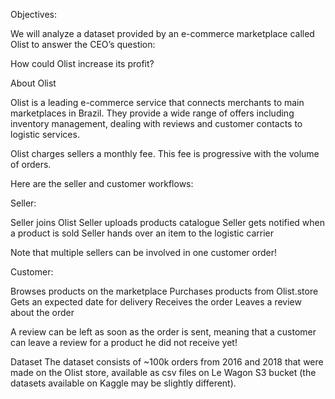Objectives:

We will analyze a dataset provided by an e-commerce marketplace called Olist to answer the CEO’s question:

How could Olist increase its profit?

About Olist


Olist is a leading e-commerce service that connects merchants to main marketplaces in Brazil. They provide a wide range of offers including inventory management, dealing with reviews and customer contacts to logistic services.

Olist charges sellers a monthly fee. This fee is progressive with the volume of orders.

Here are the seller and customer workflows:

Seller:

Seller joins Olist
Seller uploads products catalogue
Seller gets notified when a product is sold
Seller hands over an item to the logistic carrier

 Note that multiple sellers can be involved in one customer order!

Customer:

Browses products on the marketplace
Purchases products from Olist.store
Gets an expected date for delivery
Receives the order
Leaves a review about the order

 A review can be left as soon as the order is sent, meaning that a customer can leave a review for a product he did not receive yet!

Dataset
The dataset consists of ~100k orders from 2016 and 2018 that were made on the Olist store, available as csv files on Le Wagon S3 bucket (the datasets available on Kaggle may be slightly different).